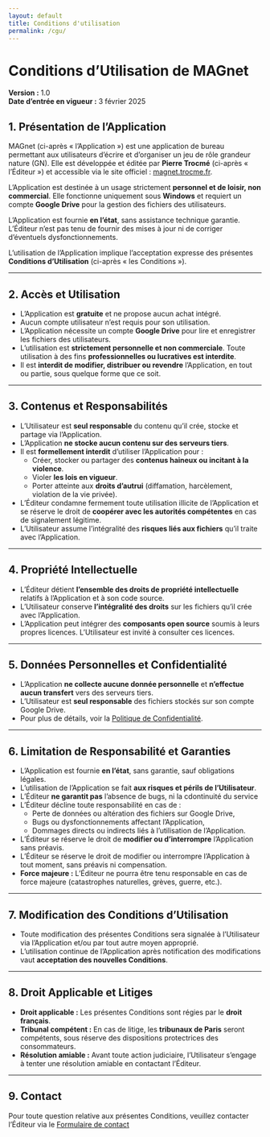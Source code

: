 ```yaml
---
layout: default
title: Conditions d'utilisation
permalink: /cgu/
---
```


# Conditions d’Utilisation de MAGnet

**Version :** 1.0  
**Date d’entrée en vigueur :** 3 février 2025  

## 1. Présentation de l’Application

MAGnet (ci-après « l’Application ») est une application de bureau permettant aux utilisateurs d’écrire et d’organiser un jeu de rôle grandeur nature (GN). Elle est développée et éditée par **Pierre Trocmé** (ci-après « l’Éditeur ») et accessible via le site officiel : [magnet.trocme.fr](https://magnet.trocme.fr).

L’Application est destinée à un usage strictement **personnel et de loisir, non commercial**. Elle fonctionne uniquement sous **Windows** et requiert un compte **Google Drive** pour la gestion des fichiers des utilisateurs.

L’Application est fournie **en l’état**, sans assistance technique garantie. L’Éditeur n’est pas tenu de fournir des mises à jour ni de corriger d’éventuels dysfonctionnements.

L’utilisation de l’Application implique l’acceptation expresse des présentes **Conditions d’Utilisation** (ci-après « les Conditions »).

---

## 2. Accès et Utilisation

- L’Application est **gratuite** et ne propose aucun achat intégré.
- Aucun compte utilisateur n’est requis pour son utilisation.
- L’Application nécessite un compte **Google Drive** pour lire et enregistrer les fichiers des utilisateurs.
- L’utilisation est **strictement personnelle et non commerciale**. Toute utilisation à des fins **professionnelles ou lucratives est interdite**.
- Il est **interdit de modifier, distribuer ou revendre** l’Application, en tout ou partie, sous quelque forme que ce soit.

---

## 3. Contenus et Responsabilités

- L’Utilisateur est **seul responsable** du contenu qu’il crée, stocke et partage via l’Application.
- L’Application **ne stocke aucun contenu sur des serveurs tiers**.
- Il est **formellement interdit** d’utiliser l’Application pour :
  - Créer, stocker ou partager des **contenus haineux ou incitant à la violence**.
  - Violer **les lois en vigueur**.
  - Porter atteinte aux **droits d’autrui** (diffamation, harcèlement, violation de la vie privée).
- L’Éditeur condamne fermement toute utilisation illicite de l’Application et se réserve le droit de **coopérer avec les autorités compétentes** en cas de signalement légitime.
- L’Utilisateur assume l’intégralité des **risques liés aux fichiers** qu’il traite avec l’Application.

---

## 4. Propriété Intellectuelle

- L’Éditeur détient **l’ensemble des droits de propriété intellectuelle** relatifs à l’Application et à son code source.
- L’Utilisateur conserve **l’intégralité des droits** sur les fichiers qu’il crée avec l’Application.
- L’Application peut intégrer des **composants open source** soumis à leurs propres licences. L’Utilisateur est invité à consulter ces licences.

---

## 5. Données Personnelles et Confidentialité

- L’Application **ne collecte aucune donnée personnelle** et **n’effectue aucun transfert** vers des serveurs tiers.
- L’Utilisateur est **seul responsable** des fichiers stockés sur son compte Google Drive.
- Pour plus de détails, voir la [Politique de Confidentialité](/privacy/).

---

## 6. Limitation de Responsabilité et Garanties

- L’Application est fournie **en l’état**, sans garantie, sauf obligations légales.
- L’utilisation de l’Application se fait **aux risques et périls de l’Utilisateur**.
- L’Éditeur **ne garantit pas** l’absence de bugs, ni la cdontinuité du service
- L’Éditeur décline toute responsabilité en cas de :
  - Perte de données ou altération des fichiers sur Google Drive,
  - Bugs ou dysfonctionnements affectant l’Application,
  - Dommages directs ou indirects liés à l’utilisation de l’Application.
- L’Éditeur se réserve le droit de **modifier ou d’interrompre** l’Application sans préavis.
- L’Éditeur se réserve le droit de modifier ou interrompre l’Application à tout moment, sans préavis ni compensation.
- **Force majeure :** L’Éditeur ne pourra être tenu responsable en cas de force majeure (catastrophes naturelles, grèves, guerre, etc.).

---

## 7. Modification des Conditions d’Utilisation

- Toute modification des présentes Conditions sera signalée à l’Utilisateur via l’Application et/ou par tout autre moyen approprié.
- L’utilisation continue de l’Application après notification des modifications vaut **acceptation des nouvelles Conditions**.

---

## 8. Droit Applicable et Litiges

- **Droit applicable :** Les présentes Conditions sont régies par le **droit français**.
- **Tribunal compétent :** En cas de litige, les **tribunaux de Paris** seront compétents, sous réserve des dispositions protectrices des consommateurs.
- **Résolution amiable :** Avant toute action judiciaire, l’Utilisateur s’engage à tenter une résolution amiable en contactant l’Éditeur.

---

## 9. Contact

Pour toute question relative aux présentes Conditions, veuillez contacter l’Éditeur via le [Formulaire de contact](/contact/)

